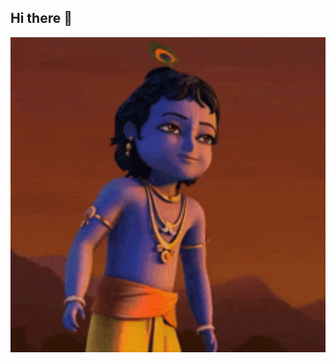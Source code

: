 ## Hi there 👋


<img src="https://github.com/NikolayKuwera/NikolayKuwera/blob/main/little-krishna-krishna.gif" alt="The unlimited" width="600">


